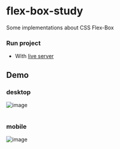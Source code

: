 # flex-box-study
Some implementations about CSS Flex-Box
### Run project
- With [live server](https://marketplace.visualstudio.com/items?itemName=ritwickdey.LiveServer)
## Demo
### desktop
![image](https://user-images.githubusercontent.com/65451957/152701334-c5247607-1055-45d5-a86a-f9afba2d4558.png)
#
### mobile
![image](https://user-images.githubusercontent.com/65451957/152701445-f07bc268-4b3e-4f12-8eab-3a1cf8cb976a.png)
